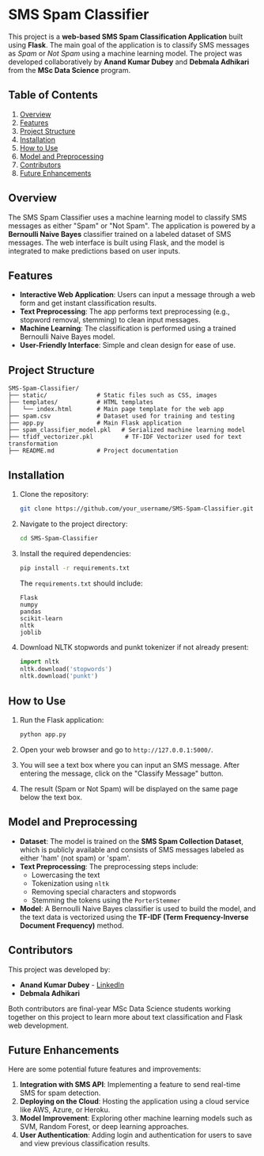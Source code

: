 
# SMS Spam Classifier

This project is a **web-based SMS Spam Classification Application** built using **Flask**. The main goal of the application is to classify SMS messages as *Spam* or *Not Spam* using a machine learning model. The project was developed collaboratively by **Anand Kumar Dubey** and **Debmala Adhikari** from the **MSc Data Science** program.

## Table of Contents
1. [Overview](#overview)
2. [Features](#features)
3. [Project Structure](#project-structure)
4. [Installation](#installation)
5. [How to Use](#how-to-use)
6. [Model and Preprocessing](#model-and-preprocessing)
7. [Contributors](#contributors)
8. [Future Enhancements](#future-enhancements)

## Overview
The SMS Spam Classifier uses a machine learning model to classify SMS messages as either "Spam" or "Not Spam". The application is powered by a **Bernoulli Naive Bayes** classifier trained on a labeled dataset of SMS messages. The web interface is built using Flask, and the model is integrated to make predictions based on user inputs.

## Features
- **Interactive Web Application**: Users can input a message through a web form and get instant classification results.
- **Text Preprocessing**: The app performs text preprocessing (e.g., stopword removal, stemming) to clean input messages.
- **Machine Learning**: The classification is performed using a trained Bernoulli Naive Bayes model.
- **User-Friendly Interface**: Simple and clean design for ease of use.

## Project Structure
```
SMS-Spam-Classifier/
├── static/              # Static files such as CSS, images
├── templates/           # HTML templates
│   └── index.html       # Main page template for the web app
├── spam.csv             # Dataset used for training and testing
├── app.py               # Main Flask application
├── spam_classifier_model.pkl   # Serialized machine learning model
├── tfidf_vectorizer.pkl         # TF-IDF Vectorizer used for text transformation
├── README.md            # Project documentation
```

## Installation
1. Clone the repository:
   ```bash
   git clone https://github.com/your_username/SMS-Spam-Classifier.git
   ```

2. Navigate to the project directory:
   ```bash
   cd SMS-Spam-Classifier
   ```

3. Install the required dependencies:
   ```bash
   pip install -r requirements.txt
   ```

   The `requirements.txt` should include:

   ```
   Flask
   numpy
   pandas
   scikit-learn
   nltk
   joblib
   ```

4. Download NLTK stopwords and punkt tokenizer if not already present:
   ```python
   import nltk
   nltk.download('stopwords')
   nltk.download('punkt')
   ```

## How to Use
1. Run the Flask application:
   ```bash
   python app.py
   ```

2. Open your web browser and go to `http://127.0.0.1:5000/`.

3. You will see a text box where you can input an SMS message. After entering the message, click on the "Classify Message" button.

4. The result (Spam or Not Spam) will be displayed on the same page below the text box.

## Model and Preprocessing
- **Dataset**: The model is trained on the **SMS Spam Collection Dataset**, which is publicly available and consists of SMS messages labeled as either 'ham' (not spam) or 'spam'.
- **Text Preprocessing**: The preprocessing steps include:
  - Lowercasing the text
  - Tokenization using `nltk`
  - Removing special characters and stopwords
  - Stemming the tokens using the `PorterStemmer`
- **Model**: A Bernoulli Naive Bayes classifier is used to build the model, and the text data is vectorized using the **TF-IDF (Term Frequency-Inverse Document Frequency)** method.

## Contributors
This project was developed by:
- **Anand Kumar Dubey** - [LinkedIn](https://www.linkedin.com/in/anand-kumar-dubey/)
- **Debmala Adhikari**

Both contributors are final-year MSc Data Science students working together on this project to learn more about text classification and Flask web development.

## Future Enhancements
Here are some potential future features and improvements:
1. **Integration with SMS API**: Implementing a feature to send real-time SMS for spam detection.
2. **Deploying on the Cloud**: Hosting the application using a cloud service like AWS, Azure, or Heroku.
3. **Model Improvement**: Exploring other machine learning models such as SVM, Random Forest, or deep learning approaches.
4. **User Authentication**: Adding login and authentication for users to save and view previous classification results.

